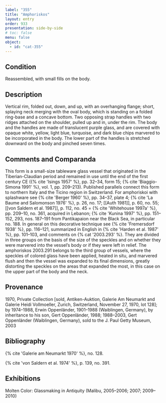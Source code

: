 ```yaml
---
label: "355"
title: "Amphoriskos"
layout: entry
order: 933
presentation: side-by-side
# toc: false
menu: false
object:
  - id: "cat-355"
---
```


## Condition

Reassembled, with small fills on the body.

## Description

Vertical rim, folded out, down, and up, with an overhanging flange; short, splaying neck merging with the oval body, which is standing on a folded ring-base and a concave bottom. Two opposing strap handles with two ridges attached on the shoulder, pulled up and in, under the rim. The body and the handles are made of translucent purple glass, and are covered with opaque white, yellow, light blue, turquoise, and dark blue chips marvered to be incorporated in the body. The lower part of the handles is stretched downward on the body and pinched seven times.

## Comments and Comparanda

This form is a small-size tableware glass vessel that originated in the Tiberian-Claudian period and remained in use until the end of the first century CE ({% cite 'Isings 1957' %}, pp. 32–34, form 15; {% cite 'Biaggio-Simona 1991' %}, vol. 1, pp. 209–213). Published parallels connect this form to northern Italy and the Ticino region in Switzerland. For amphoriskoi with splashware see {% cite 'Berger 1960' %}, pp. 34–37, plate 4; {% cite 'La Baume and Salomonson 1976' %}, p. 26, no. 17; [[Auth 1981]], p. 60, no. 55; [[von Saldern et al. 1987]], p. 112, no. 45 = {% cite 'Whitehouse 1997a' %}, pp. 209–10, no. 361, acquired in Lebanon; {% cite 'Kunina 1997' %}, pp. 151–152, 293, nos. 187–191 from Pantikapaion near the Black Sea, in particular no. 188. In general on this decorative technique see {% cite 'Fremersdorf 1938' %}, pp. 116–121, summarized in English in {% cite 'Harden et al. 1987' %}, pp. 101–103, and comments on {% cat '2003.293' %}. They are divided in three groups on the basis of the size of the speckles and on whether they were marvered into the vessel’s body or if they were left in relief. The amphoriskos 2003.291 belongs to the third group of vessels, where the speckles of colored glass have been applied, heated in situ, and marvered flush and then the vessel was expanded to its final dimensions, greatly distorting the speckles on the areas that expanded the most, in this case on the upper part of the body and the neck.

## Provenance

1970, Private Collection [sold, Antiken-Auktion, Galerie Am Neumarkt and Galerie Heidi Vollmoeller, Zurich, Switzerland, November 27, 1970, lot 128]; by 1974–1988, Erwin Oppenländer, 1901–1988 (Waiblingen, Germany), by inheritance to his son, Gert Oppenländer, 1988; 1988–2003, Gert Oppenländer (Waiblingen, Germany), sold to the J. Paul Getty Museum, 2003

## Bibliography

{% cite 'Galerie am Neumarkt 1970' %}, no. 128.

{% cite 'von Saldern et al. 1974' %}, p. 139, no. 391.

## Exhibitions

Molten Color: Glassmaking in Antiquity (Malibu, 2005–2006; 2007; 2009–2010)